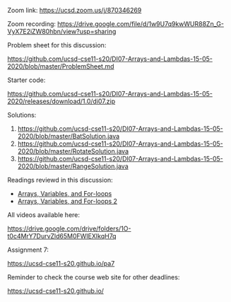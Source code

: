 Zoom link: https://ucsd.zoom.us/j/870346269

Zoom recording: https://drive.google.com/file/d/1w9U7q9kwWUR88Zn_G-VyX7E2iZW80hbn/view?usp=sharing

Problem sheet for this discussion: 

https://github.com/ucsd-cse11-s20/DI07-Arrays-and-Lambdas-15-05-2020/blob/master/ProblemSheet.md

Starter code: 

https://github.com/ucsd-cse11-s20/DI07-Arrays-and-Lambdas-15-05-2020/releases/download/1.0/di07.zip

Solutions: 
1. https://github.com/ucsd-cse11-s20/DI07-Arrays-and-Lambdas-15-05-2020/blob/master/BatSolution.java
2. https://github.com/ucsd-cse11-s20/DI07-Arrays-and-Lambdas-15-05-2020/blob/master/RotateSolution.java
3. https://github.com/ucsd-cse11-s20/DI07-Arrays-and-Lambdas-15-05-2020/blob/master/RangeSolution.java

Readings reviewd in this discussion:
- [Arrays, Variables, and For-loops](https://cseweb.ucsd.edu/classes/sp17/cse11-a/lecture19.html)
- [Arrays, Variables, and For-loops 2](https://cseweb.ucsd.edu/classes/sp17/cse11-a/lecture20.html)

All videos available here:

https://drive.google.com/drive/folders/1O-t0c4MrY7DurvZld65M0FWIEXIkqH7q

Assignment 7:

https://ucsd-cse11-s20.github.io/pa7

Reminder to check the course web site for other deadlines:

https://ucsd-cse11-s20.github.io/
